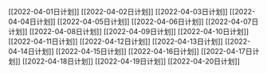 [[2022-04-01日计划]]
[[2022-04-02日计划]]
[[2022-04-03日计划]]
[[2022-04-04日计划]]
[[2022-04-05日计划]]
[[2022-04-06日计划]]
[[2022-04-07日计划]]
[[2022-04-08日计划]]
[[2022-04-09日计划]]
[[2022-04-10日计划]]
[[2022-04-11日计划]]
[[2022-04-12日计划]]
[[2022-04-13日计划]]
[[2022-04-14日计划]]
[[2022-04-15日计划]]
[[2022-04-16日计划]]
[[2022-04-17日计划]]
[[2022-04-18日计划]]
[[2022-04-19日计划]]
[[2022-04-20日计划]]